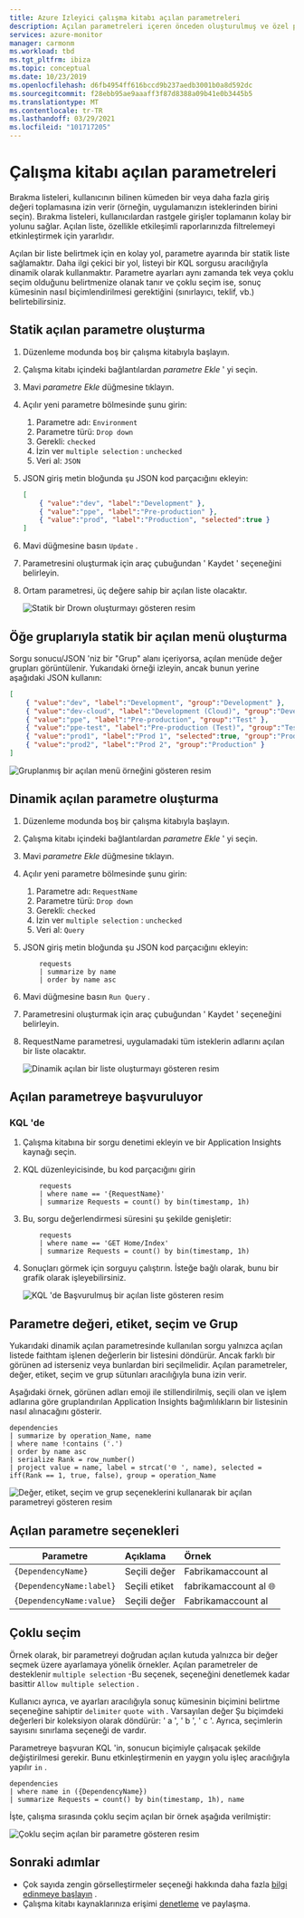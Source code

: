 ```yaml
---
title: Azure Izleyici çalışma kitabı açılan parametreleri
description: Açılan parametreleri içeren önceden oluşturulmuş ve özel parametreli çalışma kitapları ile karmaşık raporlamayı kolaylaştırın
services: azure-monitor
manager: carmonm
ms.workload: tbd
ms.tgt_pltfrm: ibiza
ms.topic: conceptual
ms.date: 10/23/2019
ms.openlocfilehash: d6fb4954ff616bccd9b237aedb3001b0a8d592dc
ms.sourcegitcommit: f28ebb95ae9aaaff3f87d8388a09b41e0b3445b5
ms.translationtype: MT
ms.contentlocale: tr-TR
ms.lasthandoff: 03/29/2021
ms.locfileid: "101717205"
---
```

# <a name="workbook-drop-down-parameters"></a>Çalışma kitabı açılan parametreleri

Bırakma listeleri, kullanıcının bilinen kümeden bir veya daha fazla giriş değeri toplamasına izin verir (örneğin, uygulamanızın isteklerinden birini seçin). Bırakma listeleri, kullanıcılardan rastgele girişler toplamanın kolay bir yolunu sağlar. Açılan liste, özellikle etkileşimli raporlarınızda filtrelemeyi etkinleştirmek için yararlıdır. 

Açılan bir liste belirtmek için en kolay yol, parametre ayarında bir statik liste sağlamaktır. Daha ilgi çekici bir yol, listeyi bir KQL sorgusu aracılığıyla dinamik olarak kullanmaktır. Parametre ayarları aynı zamanda tek veya çoklu seçim olduğunu belirtmenize olanak tanır ve çoklu seçim ise, sonuç kümesinin nasıl biçimlendirilmesi gerektiğini (sınırlayıcı, teklif, vb.) belirtebilirsiniz.

## <a name="creating-a-static-drop-down-parameter"></a>Statik açılan parametre oluşturma

1. Düzenleme modunda boş bir çalışma kitabıyla başlayın.
2. Çalışma kitabı içindeki bağlantılardan _parametre Ekle_ ' yi seçin.
3. Mavi _parametre Ekle_ düğmesine tıklayın.
4. Açılır yeni parametre bölmesinde şunu girin:
    1. Parametre adı: `Environment`
    2. Parametre türü: `Drop down`
    3. Gerekli: `checked`
    4. İzin ver `multiple selection` : `unchecked`
    5. Veri al: `JSON`
5. JSON giriş metin bloğunda şu JSON kod parçacığını ekleyin:
    ```json
    [
        { "value":"dev", "label":"Development" },
        { "value":"ppe", "label":"Pre-production" },
        { "value":"prod", "label":"Production", "selected":true }
    ]
    ```
6. Mavi düğmesine basın `Update` .
7. Parametresini oluşturmak için araç çubuğundan ' Kaydet ' seçeneğini belirleyin.
8. Ortam parametresi, üç değere sahip bir açılan liste olacaktır.

    ![Statik bir Drown oluşturmayı gösteren resim](./media/workbooks-dropdowns/dropdown-create.png)

## <a name="creating-a-static-dropdown-with-groups-of-items"></a>Öğe gruplarıyla statik bir açılan menü oluşturma

Sorgu sonucu/JSON 'niz bir "Grup" alanı içeriyorsa, açılan menüde değer grupları görüntülenir. Yukarıdaki örneği izleyin, ancak bunun yerine aşağıdaki JSON kullanın:

```json
[
    { "value":"dev", "label":"Development", "group":"Development" },
    { "value":"dev-cloud", "label":"Development (Cloud)", "group":"Development" },
    { "value":"ppe", "label":"Pre-production", "group":"Test" },
    { "value":"ppe-test", "label":"Pre-production (Test)", "group":"Test" },
    { "value":"prod1", "label":"Prod 1", "selected":true, "group":"Production" },
    { "value":"prod2", "label":"Prod 2", "group":"Production" }
]
```

![Gruplanmış bir açılan menü örneğini gösteren resim](./media/workbooks-dropdowns/grouped-dropDown.png)


## <a name="creating-a-dynamic-drop-down-parameter"></a>Dinamik açılan parametre oluşturma
1. Düzenleme modunda boş bir çalışma kitabıyla başlayın.
2. Çalışma kitabı içindeki bağlantılardan _parametre Ekle_ ' yi seçin.
3. Mavi _parametre Ekle_ düğmesine tıklayın.
4. Açılır yeni parametre bölmesinde şunu girin:
    1. Parametre adı: `RequestName`
    2. Parametre türü: `Drop down`
    3. Gerekli: `checked`
    4. İzin ver `multiple selection` : `unchecked`
    5. Veri al: `Query`
5. JSON giriş metin bloğunda şu JSON kod parçacığını ekleyin:

    ```kusto
        requests
        | summarize by name
        | order by name asc
    ```
1. Mavi düğmesine basın `Run Query` .
2. Parametresini oluşturmak için araç çubuğundan ' Kaydet ' seçeneğini belirleyin.
3. RequestName parametresi, uygulamadaki tüm isteklerin adlarını açılan bir liste olacaktır.

    ![Dinamik açılan bir liste oluşturmayı gösteren resim](./media/workbooks-dropdowns/dropdown-dynamic.png)

## <a name="referencing-drop-down-parameter"></a>Açılan parametreye başvuruluyor

### <a name="in-kql"></a>KQL 'de
1. Çalışma kitabına bir sorgu denetimi ekleyin ve bir Application Insights kaynağı seçin.
2. KQL düzenleyicisinde, bu kod parçacığını girin

    ```kusto
        requests
        | where name == '{RequestName}'
        | summarize Requests = count() by bin(timestamp, 1h)

    ```
3. Bu, sorgu değerlendirmesi süresini şu şekilde genişletir:

    ```kusto
        requests
        | where name == 'GET Home/Index'
        | summarize Requests = count() by bin(timestamp, 1h)
    ```

4. Sonuçları görmek için sorguyu çalıştırın. İsteğe bağlı olarak, bunu bir grafik olarak işleyebilirsiniz.

    ![KQL 'de Başvurulmuş bir açılan liste gösteren resim](./media/workbooks-dropdowns/dropdown-reference.png)


## <a name="parameter-value-label-selection-and-group"></a>Parametre değeri, etiket, seçim ve Grup
Yukarıdaki dinamik açılan parametresinde kullanılan sorgu yalnızca açılan listede faithtam işlenen değerlerin bir listesini döndürür. Ancak farklı bir görünen ad isterseniz veya bunlardan biri seçilmelidir. Açılan parametreler, değer, etiket, seçim ve grup sütunları aracılığıyla buna izin verir.

Aşağıdaki örnek, görünen adları emoji ile stillendirilmiş, seçili olan ve işlem adlarına göre gruplandırılan Application Insights bağımlılıkların bir listesinin nasıl alınacağını gösterir.

```kusto
dependencies
| summarize by operation_Name, name
| where name !contains ('.')
| order by name asc
| serialize Rank = row_number()
| project value = name, label = strcat('🌐 ', name), selected = iff(Rank == 1, true, false), group = operation_Name
```

![Değer, etiket, seçim ve grup seçeneklerini kullanarak bir açılan parametreyi gösteren resim](./media/workbooks-dropdowns/dropdown-more-options.png)


## <a name="drop-down-parameter-options"></a>Açılan parametre seçenekleri
| Parametre | Açıklama | Örnek |
| ------------- |:-------------|:-------------|
| `{DependencyName}` | Seçili değer | Fabrikamaccount al |
| `{DependencyName:label}` | Seçili etiket | fabrikamaccount al 🌐 |
| `{DependencyName:value}` | Seçili değer | Fabrikamaccount al |

## <a name="multiple-selection"></a>Çoklu seçim
Örnek olarak, bir parametreyi doğrudan açılan kutuda yalnızca bir değer seçmek üzere ayarlamaya yönelik örnekler. Açılan parametreler de desteklenir `multiple selection` -Bu seçenek, seçeneğini denetlemek kadar basittir `Allow multiple selection` . 

Kullanıcı ayrıca, ve ayarları aracılığıyla sonuç kümesinin biçimini belirtme seçeneğine sahiptir `delimiter` `quote with` . Varsayılan değer Şu biçimdeki değerleri bir koleksiyon olarak döndürür: ' a ', ' b ', ' c '. Ayrıca, seçimlerin sayısını sınırlama seçeneği de vardır.

Parametreye başvuran KQL 'in, sonucun biçimiyle çalışacak şekilde değiştirilmesi gerekir. Bunu etkinleştirmenin en yaygın yolu işleç aracılığıyla yapılır `in` .

```kusto
dependencies
| where name in ({DependencyName})
| summarize Requests = count() by bin(timestamp, 1h), name
```

İşte, çalışma sırasında çoklu seçim açılan bir örnek aşağıda verilmiştir:

![Çoklu seçim açılan bir parametre gösteren resim](./media/workbooks-dropdowns/dropdown-multiselect.png)

## <a name="next-steps"></a>Sonraki adımlar

* Çok sayıda zengin görselleştirmeler seçeneği hakkında daha fazla [bilgi edinmeye başlayın](./workbooks-overview.md#visualizations) .
* Çalışma kitabı kaynaklarınıza erişimi [denetleme](./workbooks-access-control.md) ve paylaşma.